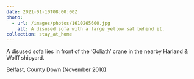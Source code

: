 ```yaml
---
date: 2021-01-10T08:00:00Z
photo:
  - url: /images/photos/1610265600.jpg
    alt: A disused sofa with a large yellow sat behind it.
collection: stay_at_home
---
```

A disused sofa lies in front of the ‘Goliath’ crane in the nearby Harland & Wolff shipyard.

Belfast, County Down (November 2010)
